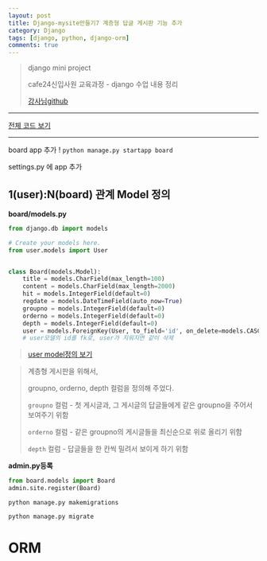 ```yaml
---
layout: post
title: Django-mysite만들기7 계층형 답글 게시판 기능 추가
category: Django
tags: [django, python, django-orm]
comments: true
---
```


> django mini project
>
> cafe24신입사원 교육과정 - django 수업 내용 정리
>
> [강사님github](https://github.com/kickscar)



---



[전체 코드 보기](https://github.com/jungeunlee95/python-mysite)



---

board app 추가 ! `python manage.py startapp board`

settings.py 에 app 추가



## 1(user):N(board) 관계 Model 정의

**board/models.py**

```python
from django.db import models

# Create your models here.
from user.models import User


class Board(models.Model):
    title = models.CharField(max_length=100)
    content = models.CharField(max_length=2000)
    hit = models.IntegerField(default=0)
    regdate = models.DateTimeField(auto_now=True)
    groupno = models.IntegerField(default=0)
    orderno = models.IntegerField(default=0)
    depth = models.IntegerField(default=0)
    user = models.ForeignKey(User, to_field='id', on_delete=models.CASCADE)
    # user모델의 id를 fk로, user가 지워지면 같이 삭제

```

> [user model정의 보기](<https://jungeunlee95.github.io/django/2019/06/20/mysite%EB%A7%8C%EB%93%A4%EA%B8%B0-2-%ED%9A%8C%EC%9B%90%EA%B0%80%EC%9E%85-%EA%B8%B0%EB%8A%A5-%EC%B6%94%EA%B0%80/>)

>계층형 게시판을 위해서, 
>
>groupno, orderno, depth 컬럼을 정의해 주었다.
>
>`groupno` 컬럼 - 첫 게시글과, 그 게시글의 답글들에게 같은 groupno을 주어서 보여주기 위함
>
>`orderno` 컬럼 - 같은 groupno의 게시글들을 최신순으로 위로 올리기 위함
>
>`depth` 컬럼 - 답글들을 한 칸씩 밀려서 보이게 하기 위함 



**admin.py등록**

```python
from board.models import Board
admin.site.register(Board)
```

`python manage.py makemigrations`

`python manage.py migrate`



# ORM

